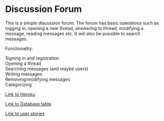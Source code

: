 # Discussion Forum

This is a simple discussion forum. The forum has basic operations such
as logging in, opening a new thread, answering to thread, modifying 
a message, reading messages etc. It will also be possible to search 
messages.

Functionality:

Signing in and registration   
Opening a thread  
Searching messages (and maybe users)    
Writing messages  
Removing/modifying messages  
Categorizing

[Link to Heroku](https://desolate-brushlands-10650.herokuapp.com/)

[Link to Database table](https://github.com/mrasola/keskustelufoorumi/blob/master/documentation/DB_table.md)

[Link to user stories](https://github.com/mrasola/keskustelufoorumi/blob/master/documentation/UserStories.md)